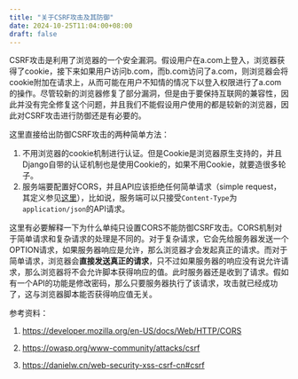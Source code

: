 ```yaml
---
title: "关于CSRF攻击及其防御"
date: 2024-10-25T11:04:00+08:00
draft: false
---
```


CSRF攻击是利用了浏览器的一个安全漏洞。假设用户在a.com上登入，浏览器获得了cookie，接下来如果用户访问b.com，而b.com访问了a.com，则浏览器会将cookie附加在请求上，从而可能在用户不知情的情况下以登入权限进行了a.com的操作。尽管较新的浏览器修复了部分漏洞，但是由于要保持互联网的兼容性，因此并没有完全修复这个问题，并且我们不能假设用户使用的都是较新的浏览器，因此对CSRF攻击进行防御还是有必要的。

这里直接给出防御CSRF攻击的两种简单方法：

1. 不用浏览器的cookie机制进行认证。但是Cookie是浏览器原生支持的，并且Django自带的认证机制也是使用Cookie的，如果不用Cookie，就要造很多轮子。
2. 服务端要配置好CORS，并且API应该拒绝任何简单请求（simple request，其定义参见[这里](https://developer.mozilla.org/en-US/docs/Web/HTTP/CORS#simple_requests)），比如说，服务端可以只接受`Content-Type`为`application/json`的API请求。

这里有必要解释一下为什么单纯只设置CORS不能防御CSRF攻击。CORS机制对于简单请求和复杂请求的处理是不同的。对于复杂请求，它会先给服务器发送一个OPTION请求，如果服务器响应是允许，那么浏览器才会发起真正的请求。而对于简单请求，浏览器会**直接发送真正的请求**，只不过如果服务器的响应没有说允许请求，那么浏览器将不会允许脚本获得响应的值。此时服务器还是收到了请求。假如有一个API的功能是修改密码，那么只要服务器执行了该请求，攻击就已经成功了，这与浏览器脚本能否获得响应值无关。

参考资料：

1. https://developer.mozilla.org/en-US/docs/Web/HTTP/CORS

2. https://owasp.org/www-community/attacks/csrf

3. https://danielw.cn/web-security-xss-csrf-cn#csrf
